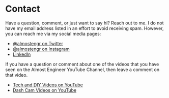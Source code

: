 ﻿---
date: 2019-12-22
description: Information about this blog and Kenny Robinson.
author: Kenny Robinson
---

# Contact

Have a question, comment, or just want to say hi? Reach out to me. I do not have my email 
address listed in an effort to avoid receiving spam. However, you can reach me via 
my social media pages: 

* <a href="https://twitter.com/almostengr" target="_blank">@almostengr on Twitter</a>
* <a href="https://instagram.com/almostengr" target="_blank">@almostengr on Instagram</a>
* <a href="https://linkedin.com/in/krobinsontech" target="_blank">LinkedIn</a>

If you have a question or comment about one of the videos that you have seen on the Almost Engineer YouTube Channel, then leave a comment on that video.

* <a href="https://www.youtube.com/channel/UC4HCouBLtXD1j1U_17aBqig?sub_confirmation=1" target="_blank">Tech and DIY Videos on YouTube</a>
* <a href="https://www.youtube.com/channel/UCB7rvymUaUbbig3skv2zvCQ?sub_confirmation=1" target="_blank">Dash Cam Videos on YouTube</a>
